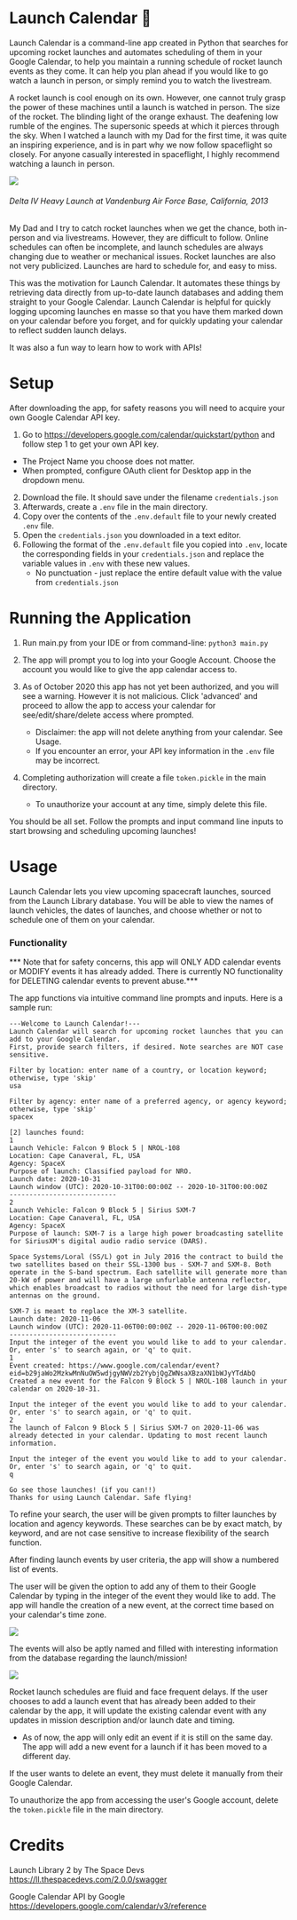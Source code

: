 # Launch Calendar 🚀
Launch Calendar is a command-line app created in Python that searches for upcoming rocket launches and automates scheduling of them in your Google Calendar, to  help you maintain a running schedule of rocket launch events as they come. It can help you plan ahead if you would like to go watch a launch in person, or simply remind you to watch the livestream.

A rocket launch is cool enough on its own. However, one cannot truly grasp the power of these machines until a launch is watched in person. The size of the rocket. 
The blinding light of the orange exhaust. The deafening low rumble of the engines. The supersonic speeds at which it pierces through the sky.
When I watched a launch with my Dad for the first time,
it was quite an inspiring experience, and is in part why we now follow spaceflight so closely. For anyone casually interested in spaceflight, I highly recommend watching a launch in person.

![](images/IMG_0015.JPG)
###### Delta IV Heavy Launch at Vandenburg Air Force Base, California, 2013

My Dad and I try to catch rocket launches when we get the chance, both in-person and via livestreams. However, they are difficult to follow. Online schedules can often be incomplete, and launch
schedules are always changing due to weather or mechanical issues. Rocket launches are also not very publicized. Launches are hard to schedule for, and easy to miss. 

This was the motivation for Launch Calendar. It automates these things by retrieving data directly from up-to-date launch databases and 
adding them straight to your Google Calendar. Launch Calendar is helpful for quickly logging upcoming launches en masse so that you have them marked down on your
calendar before you forget, and for quickly updating your calendar to reflect sudden launch delays.

It was also a fun way to learn how to work with APIs!

# Setup
After downloading the app, for safety reasons you will need to acquire your own Google Calendar API key.
1) Go to https://developers.google.com/calendar/quickstart/python and follow step 1 to get your own API key.
- The Project Name you choose does not matter.
- When prompted, configure OAuth client for Desktop app in the dropdown menu.
2) Download the file. It should save under the filename ```credentials.json```
3) Afterwards, create a ```.env``` file in the main directory.
4) Copy over the contents of the ```.env.default``` file to your newly created ```.env``` file.
5) Open the ```credentials.json``` you downloaded in a text editor.
6) Following the format of the ```.env.default``` file you copied into ```.env```, locate the 
corresponding fields in your ```credentials.json``` and replace the variable values in ```.env``` with these new values.
    - No punctuation - just replace the entire default value with the value from ```credentials.json```

# Running the Application
1) Run main.py from your IDE or from command-line:
```python3 main.py```

2) The app will prompt you to log into your Google Account. Choose the account you would like to give the app calendar access to.
3) As of October 2020 this app has not yet been authorized, and you will see a warning. However it is not malicious.
 Click 'advanced' and proceed to allow the app to access your calendar for see/edit/share/delete access where prompted.
    - Disclaimer: the app will not delete anything from your calendar. See Usage.
    - If you encounter an error, your API key information in the ```.env``` file may be incorrect.

4) Completing authorization will create a file ```token.pickle``` in the main directory. 
    - To unauthorize your account at any time, simply delete this file.

You should be all set. Follow the prompts and input command line inputs to start browsing and scheduling upcoming launches!

# Usage
Launch Calendar lets you view upcoming spacecraft launches, sourced from the Launch Library database. 
You will be able to view the names of launch vehicles, the dates of launches, and choose whether or not to schedule
one of them on your calendar. 

### Functionality

*** Note that for safety concerns, this app will ONLY ADD calendar events or MODIFY events it has already added. There is currently
NO functionality for DELETING calendar events to prevent abuse.***

The app functions via intuitive command line prompts and inputs. Here is a sample run:
```
---Welcome to Launch Calendar!---
Launch Calendar will search for upcoming rocket launches that you can add to your Google Calendar.
First, provide search filters, if desired. Note searches are NOT case sensitive.

Filter by location: enter name of a country, or location keyword; otherwise, type 'skip'
usa

Filter by agency: enter name of a preferred agency, or agency keyword; otherwise, type 'skip'
spacex

[2] launches found:
1
Launch Vehicle: Falcon 9 Block 5 | NROL-108
Location: Cape Canaveral, FL, USA
Agency: SpaceX
Purpose of launch: Classified payload for NRO.
Launch date: 2020-10-31
Launch window (UTC): 2020-10-31T00:00:00Z -- 2020-10-31T00:00:00Z
---------------------------
2
Launch Vehicle: Falcon 9 Block 5 | Sirius SXM-7
Location: Cape Canaveral, FL, USA
Agency: SpaceX
Purpose of launch: SXM-7 is a large high power broadcasting satellite for SiriusXM's digital audio radio service (DARS).

Space Systems/Loral (SS/L) got in July 2016 the contract to build the two satellites based on their SSL-1300 bus - SXM-7 and SXM-8. Both operate in the S-band spectrum. Each satellite will generate more than 20-kW of power and will have a large unfurlable antenna reflector, which enables broadcast to radios without the need for large dish-type antennas on the ground.

SXM-7 is meant to replace the XM-3 satellite.
Launch date: 2020-11-06
Launch window (UTC): 2020-11-06T00:00:00Z -- 2020-11-06T00:00:00Z
---------------------------
Input the integer of the event you would like to add to your calendar.
Or, enter 's' to search again, or 'q' to quit.
1
Event created: https://www.google.com/calendar/event?eid=b29jaWo2MzkwMnNuOW5wdjgyNWVzb2YybjQgZWNsaXBzaXN1bWJyYTdAbQ
Created a new event for the Falcon 9 Block 5 | NROL-108 launch in your calendar on 2020-10-31.

Input the integer of the event you would like to add to your calendar.
Or, enter 's' to search again, or 'q' to quit.
2
The launch of Falcon 9 Block 5 | Sirius SXM-7 on 2020-11-06 was already detected in your calendar. Updating to most recent launch information.

Input the integer of the event you would like to add to your calendar.
Or, enter 's' to search again, or 'q' to quit.
q

Go see those launches! (if you can!!)
Thanks for using Launch Calendar. Safe flying!
```

To refine your search, the user will be given prompts to filter launches by location and agency keywords. These searches can be by
exact match, by keyword, and are not case sensitive to increase flexibility of the search function.

After finding launch events by user criteria, the app will show a numbered list of events. 

The user will be given the option to add any of them to their Google Calendar by typing in the integer of the event they would like to add. The app will handle the creation
of a new event, at the correct time based on your calendar's time zone.

![](images/calendar_add.png)

The events will also be aptly named and filled with interesting information from the database regarding the launch/mission!

![](images/calendardesc.png)

Rocket launch schedules are fluid and face frequent delays. If the user chooses to add a launch event that has already been added to their calendar by the app, it will update the existing
calendar event with any updates in mission description and/or launch date and timing.
    
- As of now, the app will only edit an event if it is still on the same day. The app will add a new event for a launch if it has been moved to a different day.

If the user wants to delete an event, they must delete it manually from their Google Calendar.

To unauthorize the app from accessing the user's Google account, delete the ```token.pickle``` file in the main directory.

# Credits

Launch Library 2 by The Space Devs
https://ll.thespacedevs.com/2.0.0/swagger

Google Calendar API by Google
https://developers.google.com/calendar/v3/reference

